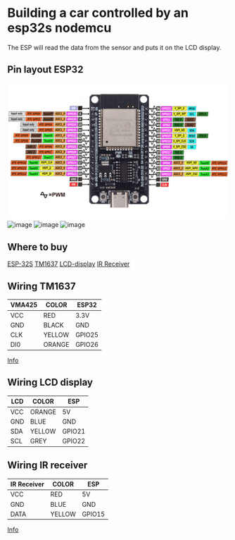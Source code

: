 # Building a car controlled by an esp32s nodemcu

The ESP will read the data from the sensor and puts it on the LCD display.

## Pin layout ESP32


![image](https://github.com/resimons/esp32s-car/blob/main/images/ESP32-DEV-CH340-USBC-003.jpg)
![image](https://www.makerguides.com/wp-content/uploads/2020/08/DEBO_IR_38KHZ_01.jpg)
![image](https://www.tinytronics.nl/image/cache/data/product-2368/TM1637-RED4MINI-1200x1200w.jpg)
![image](https://www.tinytronics.nl/image/cache/data/product-3267/LCD1602-green-yellow-with-I2C-backpack-1500x1500w.jpg)

## Where to buy

[ESP-32S](https://www.benselectronics.nl/nodemcu-esp32-wroom-wifi-en-bluetooth-us-111566560.html)
[TM1637](https://www.tinytronics.nl/nl/displays/segmenten/segmenten-display-module-4-karakters-klok-rood-tm1637-mini)
[LCD-display](https://www.tinytronics.nl/nl/displays/lcd/lcd-display-16*2-karakters-met-zwarte-tekst-en-groen-gele-backlight-met-i2c-backpack)
[IR Receiver](https://www.tinytronics.nl/nl/communicatie-en-signalen/draadloos/infrarood/ir-infrarood-ontvanger-module-38khz-940nm)

## Wiring TM1637
VMA425 | COLOR | ESP32
-------- |-| ----------
VCC | RED | 3.3V
GND | BLACK | GND
CLK | YELLOW | GPIO25
DI0 | ORANGE | GPIO26

[Info](https://cdn.velleman.eu/downloads/29/vma425_a4v01.pdf)

## Wiring LCD display
LCD | COLOR | ESP
----- | - | ------
VCC | ORANGE | 5V
GND | BLUE | GND
SDA | YELLOW | GPIO21
SCL | GREY | GPIO22

## Wiring IR receiver
IR Receiver | COLOR | ESP
----- | - | ------
VCC | RED | 5V
GND | BLUE | GND
DATA | YELLOW | GPIO15

[Info](https://www.makerguides.com/ir-receiver-remote-arduino-tutorial/)
